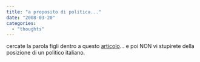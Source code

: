 ```yaml
---
title: "a proposito di politica..."
date: "2008-03-20"
categories: 
  - "thoughts"
---
```


cercate la parola figli dentro a questo [articolo](http://www.corriere.it/politica/08_marzo_20/alitalia_berlusconi_figli_cordata_italiana_9a7e6a4c-f647-11dc-a713-0003ba99c667.shtml)... e poi NON vi stupirete della posizione di un politico italiano.
